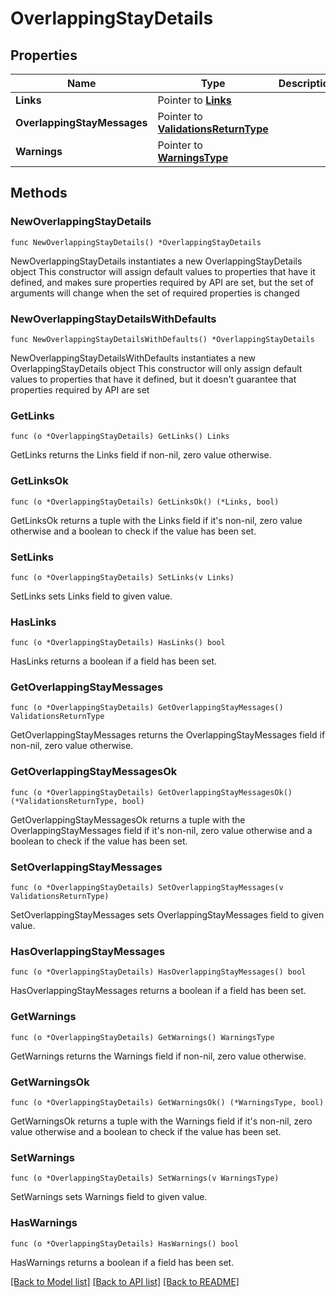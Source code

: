 # OverlappingStayDetails

## Properties

Name | Type | Description | Notes
------------ | ------------- | ------------- | -------------
**Links** | Pointer to [**Links**](Links.md) |  | [optional] 
**OverlappingStayMessages** | Pointer to [**ValidationsReturnType**](ValidationsReturnType.md) |  | [optional] 
**Warnings** | Pointer to [**WarningsType**](WarningsType.md) |  | [optional] 

## Methods

### NewOverlappingStayDetails

`func NewOverlappingStayDetails() *OverlappingStayDetails`

NewOverlappingStayDetails instantiates a new OverlappingStayDetails object
This constructor will assign default values to properties that have it defined,
and makes sure properties required by API are set, but the set of arguments
will change when the set of required properties is changed

### NewOverlappingStayDetailsWithDefaults

`func NewOverlappingStayDetailsWithDefaults() *OverlappingStayDetails`

NewOverlappingStayDetailsWithDefaults instantiates a new OverlappingStayDetails object
This constructor will only assign default values to properties that have it defined,
but it doesn't guarantee that properties required by API are set

### GetLinks

`func (o *OverlappingStayDetails) GetLinks() Links`

GetLinks returns the Links field if non-nil, zero value otherwise.

### GetLinksOk

`func (o *OverlappingStayDetails) GetLinksOk() (*Links, bool)`

GetLinksOk returns a tuple with the Links field if it's non-nil, zero value otherwise
and a boolean to check if the value has been set.

### SetLinks

`func (o *OverlappingStayDetails) SetLinks(v Links)`

SetLinks sets Links field to given value.

### HasLinks

`func (o *OverlappingStayDetails) HasLinks() bool`

HasLinks returns a boolean if a field has been set.

### GetOverlappingStayMessages

`func (o *OverlappingStayDetails) GetOverlappingStayMessages() ValidationsReturnType`

GetOverlappingStayMessages returns the OverlappingStayMessages field if non-nil, zero value otherwise.

### GetOverlappingStayMessagesOk

`func (o *OverlappingStayDetails) GetOverlappingStayMessagesOk() (*ValidationsReturnType, bool)`

GetOverlappingStayMessagesOk returns a tuple with the OverlappingStayMessages field if it's non-nil, zero value otherwise
and a boolean to check if the value has been set.

### SetOverlappingStayMessages

`func (o *OverlappingStayDetails) SetOverlappingStayMessages(v ValidationsReturnType)`

SetOverlappingStayMessages sets OverlappingStayMessages field to given value.

### HasOverlappingStayMessages

`func (o *OverlappingStayDetails) HasOverlappingStayMessages() bool`

HasOverlappingStayMessages returns a boolean if a field has been set.

### GetWarnings

`func (o *OverlappingStayDetails) GetWarnings() WarningsType`

GetWarnings returns the Warnings field if non-nil, zero value otherwise.

### GetWarningsOk

`func (o *OverlappingStayDetails) GetWarningsOk() (*WarningsType, bool)`

GetWarningsOk returns a tuple with the Warnings field if it's non-nil, zero value otherwise
and a boolean to check if the value has been set.

### SetWarnings

`func (o *OverlappingStayDetails) SetWarnings(v WarningsType)`

SetWarnings sets Warnings field to given value.

### HasWarnings

`func (o *OverlappingStayDetails) HasWarnings() bool`

HasWarnings returns a boolean if a field has been set.


[[Back to Model list]](../README.md#documentation-for-models) [[Back to API list]](../README.md#documentation-for-api-endpoints) [[Back to README]](../README.md)


